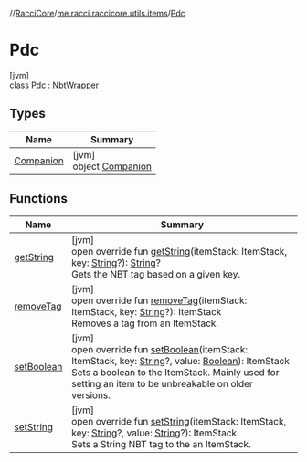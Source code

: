 //[RacciCore](../../../index.md)/[me.racci.raccicore.utils.items](../index.md)/[Pdc](index.md)

# Pdc

[jvm]\
class [Pdc](index.md) : [NbtWrapper](../-nbt-wrapper/index.md)

## Types

| Name | Summary |
|---|---|
| [Companion](-companion/index.md) | [jvm]<br>object [Companion](-companion/index.md) |

## Functions

| Name | Summary |
|---|---|
| [getString](get-string.md) | [jvm]<br>open override fun [getString](get-string.md)(itemStack: ItemStack, key: [String](https://kotlinlang.org/api/latest/jvm/stdlib/kotlin/-string/index.html)?): [String](https://kotlinlang.org/api/latest/jvm/stdlib/kotlin/-string/index.html)?<br>Gets the NBT tag based on a given key. |
| [removeTag](remove-tag.md) | [jvm]<br>open override fun [removeTag](remove-tag.md)(itemStack: ItemStack, key: [String](https://kotlinlang.org/api/latest/jvm/stdlib/kotlin/-string/index.html)?): ItemStack<br>Removes a tag from an ItemStack. |
| [setBoolean](set-boolean.md) | [jvm]<br>open override fun [setBoolean](set-boolean.md)(itemStack: ItemStack, key: [String](https://kotlinlang.org/api/latest/jvm/stdlib/kotlin/-string/index.html)?, value: [Boolean](https://kotlinlang.org/api/latest/jvm/stdlib/kotlin/-boolean/index.html)): ItemStack<br>Sets a boolean to the ItemStack. Mainly used for setting an item to be unbreakable on older versions. |
| [setString](set-string.md) | [jvm]<br>open override fun [setString](set-string.md)(itemStack: ItemStack, key: [String](https://kotlinlang.org/api/latest/jvm/stdlib/kotlin/-string/index.html)?, value: [String](https://kotlinlang.org/api/latest/jvm/stdlib/kotlin/-string/index.html)?): ItemStack<br>Sets a String NBT tag to the an ItemStack. |
